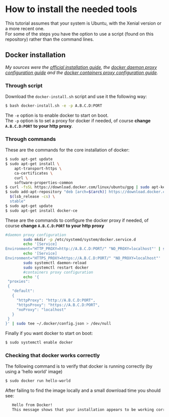 # How to install the needed tools
This tutorial assumes that your system is Ubuntu, with the Xenial version or a more recent one.    
For some of the steps you have the option to use a script (found on this repository) rather than the command lines.
## Docker installation
*My sources were the [official installation guide](https://docs.docker.com/engine/installation/linux/docker-ce/ubuntu), the [docker daemon proxy configuration guide](https://docs.docker.com/engine/admin/systemd/#httphttps-proxy) and the [docker containers proxy configuration guide](https://docs.docker.com/network/proxy/#configure-the-docker-client).*
### Through script
Download the `docker-install.sh` script and use it the following way:
```bash
$ bash docker-install.sh -e -p A.B.C.D:PORT
```
The `-e` option is to enable docker to start on boot.    
The `-p` option is to set a proxy for docker if needed, of course **change `A.B.C.D:PORT` to your http proxy**.
### Through commands
These are the commands for the core installation of docker:
```bash
$ sudo apt-get update 
$ sudo apt-get install \
    apt-transport-https \
    ca-certificates \
    curl \
    software-properties-common 
$ curl -fsSL https://download.docker.com/linux/ubuntu/gpg | sudo apt-key add - 
$ sudo add-apt-repository "deb [arch=$(arch)] https://download.docker.com/linux/ubuntu \
  $(lsb_release -cs) \
  stable" 
$ sudo apt-get update 
$ sudo apt-get install docker-ce 
```

These are the commands to configure the docker proxy if needed, of course **change `A.B.C.D:PORT` to your http proxy**
```bash
#daemon proxy configuration
		sudo mkdir -p /etc/systemd/system/docker.service.d
		echo '[Service]
Environment="HTTP_PROXY=http://A.B.C.D:PORT/" "NO_PROXY=localhost"' | sudo tee /etc/systemd/system/docker.service.d/http-proxy.conf > /dev/null
		echo '[Service]
Environment="HTTPS_PROXY=https://A.B.C.D:PORT/" "NO_PROXY=localhost"' | sudo tee /etc/systemd/system/docker.service.d/https-proxy.conf > /dev/null
		sudo systemctl daemon-reload 
		sudo systemctl restart docker 
		#containers proxy configuration
		echo '{
 "proxies":
 {
   "default":
   {
     "httpProxy": "http://A.B.C.D:PORT",
     "httpsProxy": "https://A.B.C.D:PORT",
     "noProxy": "localhost"
   }
 }
}' | sudo tee ~/.docker/config.json > /dev/null
```
Finally if you want docker to start on boot:  
```bash
$ sudo systemctl enable docker
```
### Checking that docker works correctly
The following command is to verify that docker is running correctly (by using a 'hello world' image)    
 ```bash
 $ sudo docker run hello-world
  ```
 After failing to find the image locally and a small download time you should see:
 ```bash
    Hello from Docker!
    This message shows that your installation appears to be working correctly.
```
